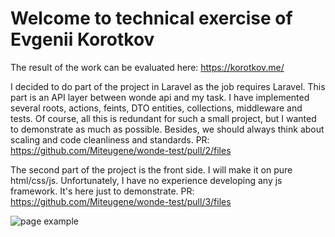 # Welcome to technical exercise of Evgenii Korotkov

The result of the work can be evaluated here: https://korotkov.me/

I decided to do part of the project in Laravel as the job requires Laravel. 
This part is an API layer between wonde api and my task. 
I have implemented several roots, actions, feints, DTO entities, collections, middleware and tests.
Of course, all this is redundant for such a small project, but I wanted to demonstrate as much as possible. 
Besides, we should always think about scaling and code cleanliness and standards.
PR: https://github.com/Miteugene/wonde-test/pull/2/files

The second part of the project is the front side. 
I will make it on pure html/css/js. 
Unfortunately, I have no experience developing any js framework.
It's here just to demonstrate.
PR: https://github.com/Miteugene/wonde-test/pull/3/files

![page example](https://korotkov.me/public/page.jpg)

